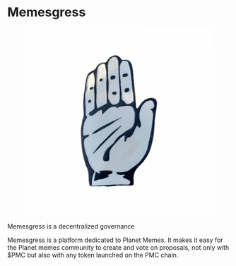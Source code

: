 # Memesgress

<figure><img src="../.gitbook/assets/congress-3d-dd-1100x1100.png" alt=""><figcaption></figcaption></figure>

Memesgress is a decentralized governance

Memesgress is a platform dedicated to Planet Memes. It makes it easy for the Planet memes community to create and vote on proposals, not only with $PMC but also with any token launched on the PMC chain.

